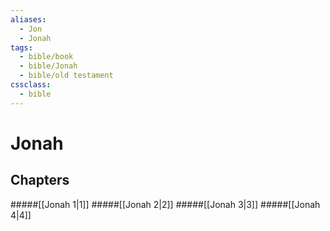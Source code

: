 ```yaml
---
aliases:
  - Jon
  - Jonah
tags:
  - bible/book
  - bible/Jonah
  - bible/old testament
cssclass:
  - bible
---
```


# Jonah

## Chapters

#####[[Jonah 1|1]]
#####[[Jonah 2|2]]
#####[[Jonah 3|3]]
#####[[Jonah 4|4]]
